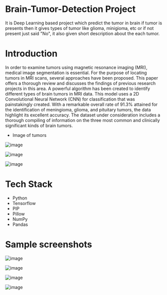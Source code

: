 # Brain-Tumor-Detection Project
It is Deep Learning based project which predict the tumor in brain if tumor is presents then it gives types of tumor like glioma, minigioma, etc or if not present just said "No", it also given short description about the each tumor.
# Introduction
In order to examine tumors using magnetic resonance imaging (MRI), medical image segmentation is essential. For the purpose of locating tumors in MRI scans, several approaches have been proposed. This paper offers a thorough review and discusses the findings of previous research projects in this area. A powerful algorithm has been created to identify different types of brain tumors in MRI data. This model uses a 2D Convolutional Neural Network (CNN) for classification that was painstakingly created. With a remarkable overall rate of 91.3% attained for the identification of meningioma, glioma, and pituitary tumors, the data highlight its excellent accuracy. The dataset under consideration includes a thorough compiling of information on the three most common and clinically significant kinds of brain tumors. 
- Image of tumors
  
![image](https://github.com/user-attachments/assets/96b80b4c-6dab-46a5-981d-3a155694a36d) 

![image](https://github.com/user-attachments/assets/eb3ee0b1-ac75-4f47-a169-782ed25cecac) 

![image](https://github.com/user-attachments/assets/517d88fa-50b1-42d4-8c48-a18df3ee3804)

# Tech Stack
- Python
- Tensorflow
- PIP
- Pillow
- NumPy
- Pandas

# Sample screenshots

![image](https://github.com/user-attachments/assets/216be43a-ef4a-4796-a037-864e9e2a7d49)

![image](https://github.com/user-attachments/assets/a60cc093-0b2b-4a8f-9103-8d9e54254831)

![image](https://github.com/user-attachments/assets/36f19a9b-a3dc-4216-ab56-d8cac46e2ce5)

![image](https://github.com/user-attachments/assets/47605514-8b6e-4839-99c8-937791d79e32)


